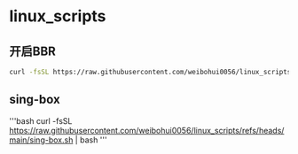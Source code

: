 # linux_scripts

## 开启BBR
```bash
curl -fsSL https://raw.githubusercontent.com/weibohui0056/linux_scripts/refs/heads/main/open_bbr.sh | bash
```

## sing-box
'''bash
curl -fsSL https://raw.githubusercontent.com/weibohui0056/linux_scripts/refs/heads/main/sing-box.sh | bash
'''